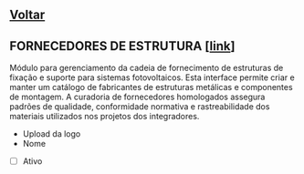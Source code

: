 [Voltar](./00_INDEX.md)
---

## FORNECEDORES DE ESTRUTURA [[link](https://sandbox.solaryum.com.br/fotus-yfe/configuracoes/fornecedores-estrutura)]

Módulo para gerenciamento da cadeia de fornecimento de estruturas de fixação e suporte para sistemas fotovoltaicos. Esta
interface permite criar e manter um catálogo de fabricantes de estruturas metálicas e componentes de montagem. A
curadoria de fornecedores homologados assegura padrões de qualidade, conformidade normativa e rastreabilidade dos
materiais utilizados nos projetos dos integradores.

- Upload da logo
- Nome
- [ ] Ativo
